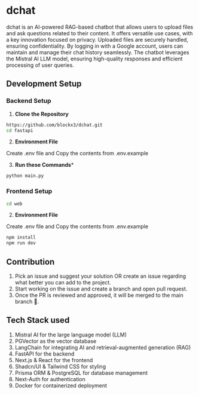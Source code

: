 # dchat

dchat is an AI-powered RAG-based chatbot that allows users to upload files and ask questions related to their content. It offers versatile use cases, with a key innovation focused on privacy. Uploaded files are securely handled, ensuring confidentiality. By logging in with a Google account, users can maintain and manage their chat history seamlessly. The chatbot leverages the Mistral AI LLM model, ensuring high-quality responses and efficient processing of user queries.

## Development Setup

### Backend Setup

1. **Clone the Repository**

```bash
https://github.com/blockx3/dchat.git
cd fastapi
```

2. **Environment File**

Create .env file and Copy the contents from .env.example

3. **Run these Commands***
```bash
python main.py
```

### Frontend Setup

```bash
cd web
```

2. **Environment File**

Create .env file and Copy the contents from .env.example

```bash
npm install
npm run dev
```

## Contribution

1. Pick an issue and suggest your solution OR create an issue regarding what better you can add to the project.
2. Start working on the issue and create a branch and open pull request.
3. Once the PR is reviewed and approved, it will be merged to the main branch 💫.

## Tech Stack used

1. Mistral AI for the large language model (LLM)
2. PGVector as the vector database
3. LangChain for integrating AI and retrieval-augmented generation (RAG)
4. FastAPI for the backend
5. Next.js & React for the frontend
6. Shadcn/UI & Tailwind CSS for styling
7. Prisma ORM & PostgreSQL for database management
8. Next-Auth for authentication
9. Docker for containerized deployment
